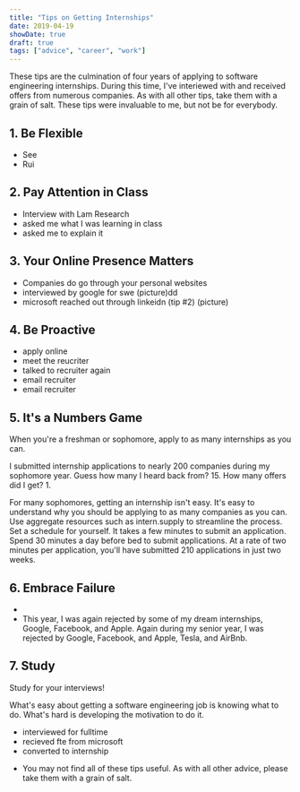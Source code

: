 ```yaml
---
title: "Tips on Getting Internships"
date: 2019-04-19
showDate: true
draft: true
tags: ["advice", "career", "work"]
---
```


These tips are the culmination of four years of applying to software engineering internships. During this time, I've interiewed with and received offers from numerous companies. As with all other tips, take them with a grain of salt. These tips were invaluable to me, but not be for everybody.

## 1. Be Flexible
- See
- Rui

## 2. Pay Attention in Class
- Interview with Lam Research
- asked me what I was learning in class
- asked me to explain it

## 3. Your Online Presence Matters
- Companies do go through your personal websites
- interviewed by google for swe (picture)dd
- microsoft reached out through linkeidn (tip #2) (picture)

## 4. Be Proactive
- apply online
- meet the reucriter
- talked to recruiter again
- email recruiter
- email recruiter

## 5. It's a Numbers Game
When you're a freshman or sophomore, apply to as many internships as you can.

I submitted internship applications to nearly 200 companies during my sophomore year. Guess how many I heard back from? 15. How many offers did I get? 1.

For many sophomores, getting an internship isn't easy. It's easy to understand why you should be applying to as many companies as you can. Use aggregate resources such as intern.supply to streamline the process. Set a schedule for yourself. It takes a few minutes to submit an application. Spend 30 minutes a day before bed to submit applications. At a rate of two minutes per application, you'll have submitted 210 applications in just two weeks.

## 6. Embrace Failure
-
- This year, I was again rejected by some of my dream internships, Google, Facebook, and Apple.
Again during my senior year, I was rejected by Google, Facebook, and Apple, Tesla, and AirBnb.

## 7. Study
Study for your interviews!

What's easy about getting a software engineering job is knowing what to do. What's hard is developing the motivation to do it.


- interviewed for fulltime
- recieved fte from microsoft
- converted to internship

* You may not find all of these tips useful. As with all other advice, please take them with a grain of salt.
